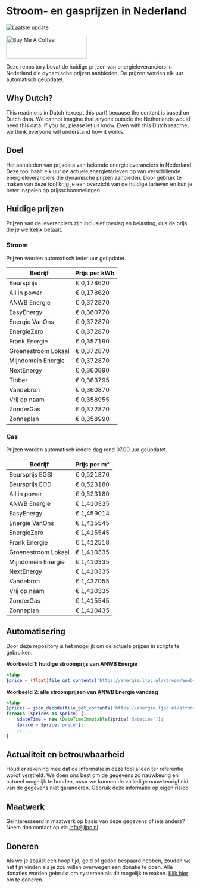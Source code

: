 # Stroom- en gasprijzen in Nederland

![Laatste update](https://img.shields.io/badge/laatste%20update-2025--02--06%2008%3A00%20CET-brightgreen)

<a href="https://www.buymeacoffee.com/Lars-" target="_blank"><img src="https://cdn.buymeacoffee.com/buttons/v2/default-orange.png" alt="Buy Me A Coffee" height="60" style="height: 60px !important;width: 217px !important;" ></a>

Deze repository bevat de huidige prijzen van energieleveranciers in Nederland die dynamische prijzen aanbieden. De prijzen worden elk uur automatisch geüpdatet.

## Why Dutch?

This readme is in Dutch (except this part) because the content is based on Dutch data. We cannot imagine that anyone outside the Netherlands would need this data. If you do, please let us know. Even with this Dutch readme, we think
everyone will understand how it works.

## Doel

Het aanbieden van prijsdata van bekende energieleveranciers in Nederland. Deze tool haalt elk uur de actuele energietarieven op van verschillende energieleveranciers die dynamische prijzen aanbieden. Door gebruik te maken van deze tool
krijg je een overzicht van de huidige tarieven en kun je beter inspelen op prijsschommelingen.

## Huidige prijzen

Prijzen van de leveranciers zijn inclusief toeslag en belasting, dus de prijs die je werkelijk betaalt.

### Stroom

Prijzen worden automatisch ieder uur geüpdatet.

 Bedrijf | Prijs per kWh 
---------|---------------
Beursprijs | € 0,178620
All in power | € 0,178620
ANWB Energie | € 0,372870
EasyEnergy | € 0,360770
Energie VanOns | € 0,372870
EnergieZero | € 0,372870
Frank Energie | € 0,357190
Groenestroom Lokaal | € 0,372870
Mijndomein Energie | € 0,372870
NextEnergy | € 0,360890
Tibber | € 0,363795
Vandebron | € 0,360870
Vrij op naam | € 0,358955
ZonderGas | € 0,372870
Zonneplan | € 0,358990


### Gas

Prijzen worden automatisch iedere dag rond 07.00 uur geüpdatet.

 Bedrijf | Prijs per m³ 
---------|--------------
Beursprijs EGSI | € 0,521376
Beursprijs EOD | € 0,523180
All in power | € 0,523180
ANWB Energie | € 1,410335
EasyEnergy | € 1,459014
Energie VanOns | € 1,415545
EnergieZero | € 1,415545
Frank Energie | € 1,412518
Groenestroom Lokaal | € 1,410335
Mijndomein Energie | € 1,410335
NextEnergy | € 1,410335
Vandebron | € 1,437055
Vrij op naam | € 1,410335
ZonderGas | € 1,415545
Zonneplan | € 1,410435


## Automatisering

Door deze repository is het mogelijk om de actuele prijzen in scripts te gebruiken.

**Voorbeeld 1: huidige stroomprijs van ANWB Energie**

```php
<?php
$price = (float)file_get_contents('https://energie.ljpc.nl/stroom/anwb-energie-nu.txt');

```

**Voorbeeld 2: alle stroomprijzen van ANWB Energie vandaag**

```php
<?php
$prices = json_decode(file_get_contents('https://energie.ljpc.nl/stroom/all-in-power-vandaag.json'),true);
foreach ($prices as $price) {
    $dateTime = new \DateTimeImmutable($price['datetime']);
    $price = $price['price'];
    // ...
}
```

## Actualiteit en betrouwbaarheid

Houd er rekening mee dat de informatie in deze tool alleen ter referentie wordt verstrekt. We doen ons best om de gegevens zo nauwkeurig en actueel mogelijk te houden, maar we kunnen de volledige nauwkeurigheid van de gegevens niet
garanderen. Gebruik deze informatie op eigen risico.

## Maatwerk

Geïnteresseerd in maatwerk op basis van deze gegevens of iets anders? Neem dan contact op
via [info@ljpc.nl](mailto:info@ljpc.nl?subject=Energie%20prijzen).

## Doneren

Als we je zojuist een hoop tijd, geld of gedoe bespaard hebben, zouden we het fijn vinden als je zou willen overwegen een
donatie te doen. Alle donaties worden gebruikt om systemen als dit mogelijk te
maken. [Klik hier](https://www.buymeacoffee.com/Lars-) om te doneren.

